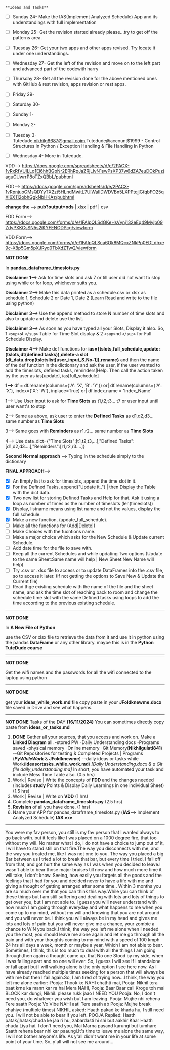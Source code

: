    **Ideas and Tasks**

- [ ] Sunday 24- Make the IAS(Implement Analyzed Schedule) App and its understandings with full implementation
- [ ] Monday 25- Get the revision started already please...try to get off the patterns area.
- [ ] Tuesday 26- Get your two apps and other apps revised. Try locate it under one understandings.
- [ ] Wednesday 27- Get the left of the revision and move on to the left part and advanced part of the codewith harry
- [ ] Thursday 28- Get all the revision done for the above mentioned ones with GitHub & rest revision, apps revision or rest apps.
- [ ] Friday 29-
- [ ] Saturday 30-
- [ ] Sunday 1-
- [ ] Monday 2-
- [ ] Tuesday 3- Tutedude,nikhilg8687@gmail.coim,Tutedude@account$1999 - Control Structures In Python / Exception Handling & File Handling In Python
- [ ] Wednesday 4- More in Tutedude. 


VDD--> https://docs.google.com/spreadsheets/d/e/2PACX-1vRxRfVUILLq1Ei6hhBGpNr2ERhRpJaZRjLIvN1swPsXP37w6dZA7euDOkPuzjaguCUwrrP8oTZxQBbL/pubhtml

FDD--> https://docs.google.com/spreadsheets/d/e/2PACX-1vRpnjuoGMsQDYyTX2zt5HLndMwitL7UlWaIIDWDVBn5LXPPtqjjGfqbFO25qXi6X112obhGgkNbHKAz/pubhtml

**change the --> pub?output=ods** | xlsx | pdf | csv

FDD Form--> https://docs.google.com/forms/d/e/1FAIpQLSdGKeHsVynj132eEq49Myjb09ZdyPXKCsSN5s2iKYFENODPcg/viewform

VDD Form--> https://docs.google.com/forms/d/e/1FAIpQLSca6Ok8MQcxZNkPp0EDLdhxe9c-X8p5Gm5pXJRyq0TbXdZTwQ/viewform

**NOT DONE**

In **pandas_dataframe_timeslots.py**

**Disclaimer 1-->** Ask for time slots and ask 7 or till user
did not want to stop using while or for loop, whichever suits you.

**Disclaimer 2-->** Make this data printed as a schedule.csv or xlsx as schedule 1, Schedule 2 or Date 1, Date 2 (Learn Read and write to the file using python)

**Disclaimer 3-->** Use the append method to store N number of time slots and also to update and delete use the list.

**Disclaimer 3-->** As soon as you have typed all your Slots, Display it also. So, 1 `<sup>`st `</sup>` Table for Time Slot display & 2 `<sup>`nd `</sup>` for Full Schedule Display.

**Disclaimer 4-->** Make def functions for **ias={tslots,full_schedule,update:(tslots,dt(defined tasks)),delete-a slot (dt_data.drop(tslotslist[user_input_S.No-1]),rename}** and then the name of the def function in the dictionary and ask the user, if the user wanted to add the timeslots, defined tasks, reminders|Help. Then call the action taken by the user as ias[update], ias[full_schedule]

**1-->**  df = df.rename(columns={'A': 'X', 'B': 'Y'}) or| df.rename(columns={'A': 'X'}, index={'X': 'W'}, inplace=True) or| df.index.name = 'Index_Name'

1--> Use User input to ask for **Time Slots** as t1,t2,t3... t7 or user input until user want's to stop

2--> Same as above, ask user to enter the **Defined Tasks** as d1,d2,d3... same number as **Time Slots**

3--> Same goes with **Reminders** as r1,r2... same number as **Time Slots**

4--> Use data_dict={"Time Slots":[t1,t2,t3,...],"Defined Tasks":[d1,d2,d3....],"Reminders":[r1,r2,r3....]}

**Second Normal approach** --> Typing in the schedule simply to the dictionary

**FINAL APPROACH-->**

- [X] An Empty list to ask for timeslots, append the time slot in it.
- [X] For the Defined Tasks, append("Update it..") | then Display the Table with the dict data.
- [X] Two new list for storing Defined Tasks and Help for that. Ask it using a loop as number of times as the number of timeslots (len(timeslots))
- [X] Display, listname means using list name and not the values, display the full schedule.
- [X] Make a new function, (update_full_schedule).
- [ ] Make all the functions for (Add|Delete|)
- [ ] Make Choices with the fucntions name.
- [ ] Make a major choice which asks for the New Schedule & Update current Schedule.
- [ ] Add date time for the file to save with.
- [ ] Keep all the current Schedules and while updating Two options (Update to the same Sheet:Same name will help | New Sheet:New Name will help)
- [ ] Try .csv or .xlsx file to access or to update DataFrames into the .csv file, so to access it later. (If not getting the options to Save New & Update the Current file)
- [ ] Read thge existing schedule with the name of the file and the sheet name, and ask the time slot of reaching back to room and change the schedule time slot with the same Defined tasks using loops to add the time according to the previous existing schedule.

---

**NOT DONE**

In **A New File of Python**

use the CSV or xlsx file to retrieve the data from it and use it in python using the pandas **DataFrame** or any other library. maybe this is in the **Python TuteDude course**

---

**NOT DONE**

Get the wifi names and the passwords for all the wifi connected to the laptop using python

---

**NOT DONE**

get your **ideas_while_work.md** file copy paste in your **JFoldknewme.docx** file saved in Drive and see what happens.

---

**NOT DONE** Tasks of the DAY **(16/11/2024)**
You can sometimes directly copy paste from **ideas_or_tasks.md**

1. **DONE** Gather all your sources, that you access and work on. Make a **Linked Diagram** all. -stored PW -Daily Understanding docs -Programs saved -physical memory -Online memory -Git Memory(**Nikhilgulati841**) --Git Repositories for testing & Completed Projects | Programs (**_PyWhileWork_** & **JFoldknewme**) --daily ideas or tasks while Work(**ideasortasks_while_work.md**) *[Daily Understanding.docx & a Git file daily_understanding.md]*  In short, you have automated your task and include Mess Time Table also.  (0.5 hrs)
2. Work | Revise | Write the concepts of **FDD** and the changes needed (includes **study** Points & Display Daily Learnings in one individual Sheet) (1.5 hrs)
3. Work | Revise | Write on **VDD** (1 hrs)
4. Complete **pandas_dataframe_timeslots.py** (2.5 hrs)
5. **Revision** of all you have done. (1 hrs)
6. Name your APP for pandas_dataframe_timeslots.py (**IAS**--> Implement Analyzed Schedule) **IAS.exe**

---

You were my fav person, you still is my fav person that I wanted always to go back with.
but it feels like I was placed on a 1000 degree fire, that too without my will.
No matter what I do, I do not have a choice to jump out of it, I will have to stand still on that fire.The way you disconnects with me, and the way you treated me, like I was not one to you.
The way you placed a big Bar between us
I tried a lot to break that bar, but every time I tried, I fall off from that, and got hurt the same way as I was when you decided to leave.I wasn't able to bear those major bruises till now and how much more time it will take, I don't know.
Seeing, how easily you forgets all the goods and the feelings that I had for you and decided never to have a life with me and giving a thought of getting arranged after some time.. Within 3 months you are so much over me that you can think this way.While you can think of these things but I am still suffering and dealing with lots and lots of things to get over you, but I am not able to. I guess you will never understand with how much I am going through everyday and what happens to me when you come up to my mind, without my will and knowing that you are not around and you will never be. I think you will always be in my head and gives me lots and lots of pain but you will never give me a chance, your zombie a chance to WIN you back.I think, the way you left me alone when I needed you the most, you should leave me alone again and let me go through all the pain and with your thoughts coming to my mind with a speed of 100 kmph 24 hrs all days a week, month or maybe a year. Which I am not able to bear.
Sometimes, I think, this is too much to deal with all the things I am going through,then again a thought came up,
that No one Stood by my side, when I was falling apart and no one will ever.
So, I guess I will see If I standalone or fall apart
but I will walking alone is the only option I see here now.
As I have already reached multiple times seeking for a person that will always be with me but then I fail again.So, I am tired of trying now...I think, the way you left me alone earlier:-Pooja: Thook ke NAHI chathti mai,
Pooja: Nikhil tera baat krne ka mann kar ra hai Mera NAHI,
Pooja: Baar Baar call Kroge toh mai BLOCK kar dungi,
Nikhil: please rukk jaao I NEED YOU
Pooja: No, I don't need you, do whatever you wish but I am leaving.
Pooja: Mujhe nhi rehena Tere saath
Pooja: Vo Vibe NAHI aati Tere saath ab
Pooja: Mujhe break chahiye (multiple times)
NIKHIL asked: Haath pakad ke khada hu, I still need you. I will not be able to bear if you left.
POOJA Replied: Haath patak/jhatak/chuda ke jaa ri hu, zabardasti hi shi but aakhir Kaar Haath chuda Liya hai.
I don't need you, Mai Marna pasand karungi but tumhare Saath rehena bear nhi kar paaungi.It's time to leave me alone the same way, I will not bother anyone's life. As y'all didn't want me in your life at some point of your time. So, y'all will not see me around...
